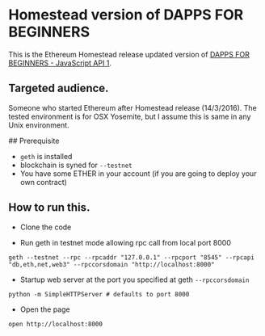 # Homestead version of DAPPS FOR BEGINNERS

This is the Ethereum Homestead release updated version of [DAPPS FOR BEGINNERS - JavaScript API 1](https://dappsforbeginners.wordpress.com/tutorials/javascript-api-1/).

## Targeted audience.

Someone who started Ethereum after Homestead release (14/3/2016).
The tested environment is for OSX Yosemite, but I assume this is same in any Unix environment.

## Prerequisite

- `geth` is installed
- blockchain is syned for `--testnet`
- You have some ETHER in your account (if you are going to deploy your own contract)

## How to run this.

- Clone the code

- Run geth in testnet mode allowing rpc call from local port 8000

```
geth --testnet --rpc --rpcaddr "127.0.0.1" --rpcport "8545" --rpcapi "db,eth,net,web3" --rpccorsdomain "http://localhost:8000"
```

- Startup web server at the port you specified at geth `--rpccorsdomain`

```
python -m SimpleHTTPServer # defaults to port 8000
```

- Open the page

```
open http://localhost:8000
```
